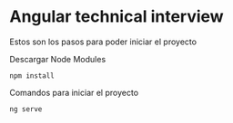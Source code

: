 # Angular technical interview 

Estos son los pasos para poder iniciar el proyecto

Descargar Node Modules

````
npm install
````

Comandos para iniciar el proyecto

````
ng serve
````